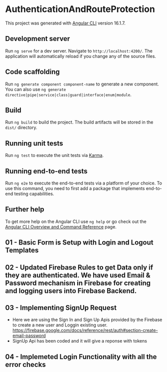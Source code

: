 # AuthenticationAndRouteProtection

This project was generated with [Angular CLI](https://github.com/angular/angular-cli) version 16.1.7.

## Development server

Run `ng serve` for a dev server. Navigate to `http://localhost:4200/`. The application will automatically reload if you change any of the source files.

## Code scaffolding

Run `ng generate component component-name` to generate a new component. You can also use `ng generate directive|pipe|service|class|guard|interface|enum|module`.

## Build

Run `ng build` to build the project. The build artifacts will be stored in the `dist/` directory.

## Running unit tests

Run `ng test` to execute the unit tests via [Karma](https://karma-runner.github.io).

## Running end-to-end tests

Run `ng e2e` to execute the end-to-end tests via a platform of your choice. To use this command, you need to first add a package that implements end-to-end testing capabilities.

## Further help

To get more help on the Angular CLI use `ng help` or go check out the [Angular CLI Overview and Command Reference](https://angular.io/cli) page.

## 01 - Basic Form is Setup with Login and Logout Templates

## 02 - Updated Firebase Rules to get Data only if they are authenticated. We have used Email & Password mechanism in Firebase for creating and logging users into Firebase Backend.

## 03 - Implementing SignUp Request

- Here we are using the Sign In and Sign Up Apis provided by the Firebase to create a new user and Loggin existing user.
  https://firebase.google.com/docs/reference/rest/auth#section-create-email-password
- SignUp Api has been coded and it will give a reponse with tokens

## 04 - Implemeted Login Functionality with all the error checks
